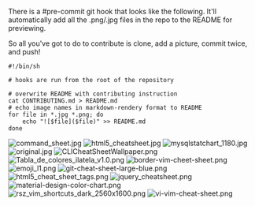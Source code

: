 There is a #pre-commit git hook that looks like the following. It'll automatically add all the .png/.jpg files in the repo to the README for previewing. 

So all you've got to do to contribute is clone, add a picture, commit twice, and push! 

```
#!/bin/sh

# hooks are run from the root of the repository

# overwrite README with contributing instruction
cat CONTRIBUTING.md > README.md
# echo image names in markdown-rendery format to README
for file in *.jpg *.png; do 
    echo "![$file]($file)" >> README.md
done
```

![command_sheet.jpg](command_sheet.jpg)
![html5_cheatsheet.jpg](html5_cheatsheet.jpg)
![mysqlstatchart_1180.jpg](mysqlstatchart_1180.jpg)
![original.jpg](original.jpg)
![CLICheatSheetWallpaper.png](CLICheatSheetWallpaper.png)
![Tabla_de_colores_ilatela_v1.0.png](Tabla_de_colores_ilatela_v1.0.png)
![border-vim-cheet-sheet.png](border-vim-cheet-sheet.png)
![emoji_l1.png](emoji_l1.png)
![git-cheat-sheet-large-blue.png](git-cheat-sheet-large-blue.png)
![html5_cheat_sheet_tags.png](html5_cheat_sheet_tags.png)
![jquery_cheatsheet.png](jquery_cheatsheet.png)
![material-design-color-chart.png](material-design-color-chart.png)
![rsz_vim_shortcuts_dark_2560x1600.png](rsz_vim_shortcuts_dark_2560x1600.png)
![vi-vim-cheat-sheet.png](vi-vim-cheat-sheet.png)
